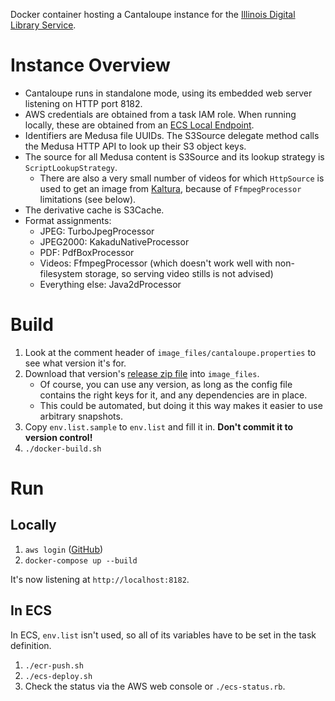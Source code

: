 Docker container hosting a Cantaloupe instance for the [Illinois Digital
Library Service](https://digital.library.illinois.edu/).

# Instance Overview

* Cantaloupe runs in standalone mode, using its embedded web server listening
  on HTTP port 8182.
* AWS credentials are obtained from a task IAM role. When running locally,
  these are obtained from an [ECS Local Endpoint](https://aws.amazon.com/blogs/compute/a-guide-to-locally-testing-containers-with-amazon-ecs-local-endpoints-and-docker-compose/).  
* Identifiers are Medusa file UUIDs. The S3Source delegate method calls the
  Medusa HTTP API to look up their S3 object keys.
* The source for all Medusa content is S3Source and its lookup strategy is
  `ScriptLookupStrategy`.
    * There are also a very small number of videos for which `HttpSource` is
      used to get an image from [Kaltura](https://mediaspace.illinois.edu),
      because of `FfmpegProcessor` limitations (see below).
* The derivative cache is S3Cache.
* Format assignments:
    * JPEG: TurboJpegProcessor
    * JPEG2000: KakaduNativeProcessor
    * PDF: PdfBoxProcessor
    * Videos: FfmpegProcessor (which doesn't work well with non-filesystem
      storage, so serving video stills is not advised)
    * Everything else: Java2dProcessor

# Build

1. Look at the comment header of `image_files/cantaloupe.properties` to see
   what version it's for.
2. Download that version's
   [release zip file](https://github.com/medusa-project/cantaloupe/releases)
   into `image_files`.
    * Of course, you can use any version, as long as the config file contains
      the right keys for it, and any dependencies are in place.
    * This could be automated, but doing it this way makes it easier to use
      arbitrary snapshots.
3. Copy `env.list.sample` to `env.list` and fill it in. **Don't commit it to
   version control!**
4. `./docker-build.sh`

# Run

## Locally

1. `aws login` ([GitHub](https://github.com/techservicesillinois/awscli-login))
2. `docker-compose up --build`

It's now listening at `http://localhost:8182`.

## In ECS

In ECS, `env.list` isn't used, so all of its variables have to be set in
the task definition.

1. `./ecr-push.sh`
2. `./ecs-deploy.sh`
3. Check the status via the AWS web console or `./ecs-status.rb`.
